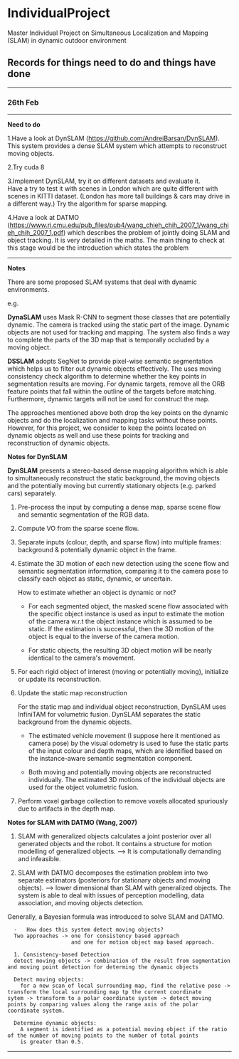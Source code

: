 # IndividualProject
Master Individual Project on Simultaneous Localization and Mapping (SLAM) in dynamic outdoor environment

## Records for things need to do and things have done
--------------------------------------------------------------------------------------------------------
### 26th Feb
-------------------------------------------------------------------------------------------------------
**Need to do**

1.Have a look at DynSLAM (https://github.com/AndreiBarsan/DynSLAM).
  This system provides a dense SLAM system which attempts to reconstruct moving objects.

2.Try cuda 8

3.Implement DynSLAM, try it on different datasets and evaluate it.  
  Have a try to test it with scenes in London which are quite different with scenes in KITTI dataset.
  (London has more tall buildings & cars may drive in a different way.)
  Try the algorithm for sparse mapping.

4.Have a look at DATMO (https://www.ri.cmu.edu/pub_files/pub4/wang_chieh_chih_2007_1/wang_chieh_chih_2007_1.pdf) 
  which describes the problem of jointly doing SLAM and object tracking. 
  It is very detailed in the maths. The main thing to check at this stage 
  would be the introduction which states the problem
  
--------------------------------------------------------------------------------------------------------------------------  
**Notes**

There are some proposed SLAM systems that deal with dynamic environments.

e.g. 

**DynaSLAM** uses Mask R-CNN to segment those classes that are potentially dynamic.
The camera is tracked using the static part of the image.  Dynamic objects are not used
for tracking and mapping.   The system also finds a way to complete the parts of the 3D map that is temporally occluded by a moving object.

**DSSLAM** adopts SegNet to provide pixel-wise semantic segmentation which helps us to filter out dynamic objects effectively.
The uses moving consistency check algorithm to determine whether the key points in segmentation results are moving.  For dynamic targets, remove all the ORB feature points that fall within the outline of the targets before matching.  Furthermore, dynamic targets will not be used for construct the map.

The approaches mentioned above both drop the key points on the dynamic objects and do the localization and mapping tasks without these points.  However, for this project, we consider to keep the points located on dynamic objects as well and use these points for tracking and reconstruction of dynamic objects.


**Notes for DynSLAM** 

**DynSLAM** presents a stereo-based dense mapping algorithm which is able to simultaneously reconstruct the static background, the moving objects and the potentially moving but currently stationary objects (e.g. parked cars) separately.

  1. Pre-process the input by computing a dense map, sparse scene flow and semantic segmentation of the RGB data.

  2. Compute VO from the sparse scene flow.

  3. Separate inputs (colour, depth, and sparse flow) into multiple frames: background & potentially dynamic object in the frame.

  4. Estimate the 3D motion of each new detection using the scene flow and semantic segmentation information, comparing it to the camera pose to classify each object as static, dynamic, or uncertain.



     How to estimate whether an object is dynamic or not?

     - For each segmented object, the masked scene flow associated with the specific object instance is used as input to estimate the motion of the camera w.r.t the object instance which is assumed to be static.  If the estimation is successful, then the 3D motion of the object is equal to the inverse of the camera motion.

     - For static objects, the resulting 3D object motion will be nearly identical to the camera's movement.


  5. For each rigid object of interest (moving or potentially moving), initialize or update its reconstruction.

  6. Update the static map reconstruction

   
     For the static map and individual object reconstruction, DynSLAM uses InfiniTAM for volumetric fusion.  DynSLAM separates the static background from the dynamic objects.  
     - The estimated vehicle movement (I suppose here it mentioned as camera pose) by the visual odometry is used to fuse the static parts of the input colour and depth maps, which are identified based on the instance-aware semantic segmentation component.
    
    
     - Both moving and potentially moving objects are reconstructed individually.  The estimated 3D motions of the individual objects are used for the object volumetric fusion.
  
  7. Perform voxel garbage collection to remove voxels allocated spuriously due to artifacts in the depth map.
  
  
  **Notes for SLAM with DATMO (Wang, 2007)** 
  
  1. SLAM with generalized objects calculates a joint posterior over all generated objects and the robot.  It contains a structure for motion modelling of generalized objects.  --> It is computationally demanding and infeasible.
  
  2. SLAM with DATMO decomposes the estimation problem into two separate estimators (posteriors for stationary objects and moving objects).  --> lower dimensional than SLAM with generalized objects.
  The system is able to deal with issues of perception modelling, data association, and moving objects detection.

Generally, a Bayesian formula was introduced to solve SLAM and DATMO.

      -   How does this system detect moving objects?
      Two approaches -> one for consistency based approach 
                        and one for motion object map based approach.
                        
      1. Consistency-based Detection
      detect moving objects -> combination of the result from segmentation and moving point detection for determing the dynamic objects
      
      Detect moving objects:
        for a new scan of local surrounding map, find the relative pose -> transform the local surrounding map tp the current coordinate         sytem -> transform to a polar coordinate system -> detect moving points by comparing values along the range axis of the polar           coordinate system.
        
      Determine dynamic objects:
        A segment is identified as a potential moving object if the ratio of the number of moving points to the number of total points 
        is greater than 0.5.
----------------------------------------------------------------------------------------------------------------------------------------
